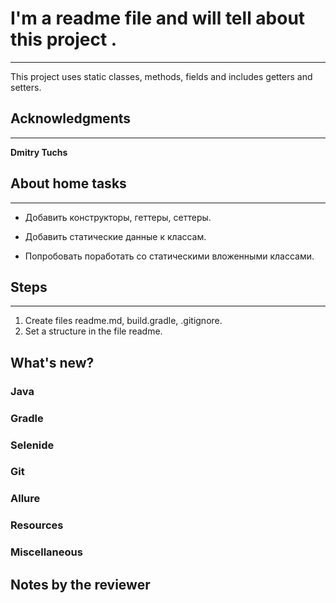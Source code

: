 # I'm a readme file and will tell about this project .
___

This project uses static classes, methods, fields and includes getters and setters.

## Acknowledgments
___
**Dmitry Tuchs**


## About home tasks
___

- Добавить конструкторы, геттеры, сеттеры.

- Добавить статические данные к классам.

- Попробовать поработать со статическими вложенными классами.

## Steps
___
1. Create files readme.md, build.gradle, .gitignore.
2. Set a structure in the file readme.


## What's new?

### Java
### Gradle
### Selenide
### Git
### Allure
### Resources
### Miscellaneous


## Notes by the reviewer




